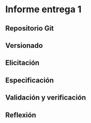 # Informe entrega 1
## Repositorio Git
## Versionado
## Elicitación
## Especificación
## Validación y verificación
## Reflexión